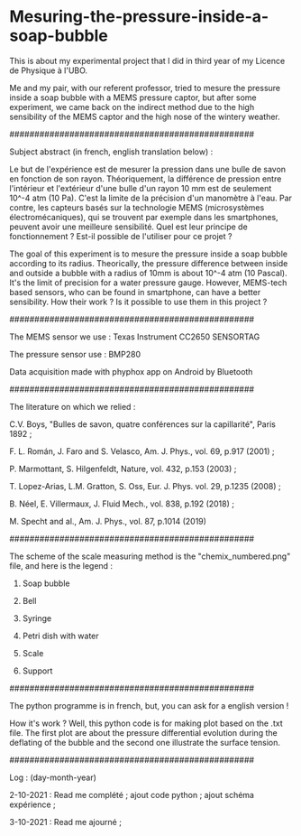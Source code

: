 # Mesuring-the-pressure-inside-a-soap-bubble
This is about my experimental project that I did in third year of my Licence de Physique à l'UBO.

Me and my pair, with our referent professor, tried to mesure the pressure inside a soap bubble with a MEMS pressure captor, but after some experiment, we came back on the indirect method due to the high sensibility of the MEMS captor and the high nose of the wintery weather.

#################################################

Subject abstract (in french, english translation below) :

Le but de l'expérience est de mesurer la pression dans une bulle de savon en fonction de son rayon. Théoriquement, la différence de pression entre l'intérieur et l'extérieur d'une bulle d'un rayon 10 mm est de seulement 10^-4 atm (10 Pa). C'est la limite de la précision d'un manomètre à l'eau. Par contre, les capteurs basés sur la technologie MEMS (microsystèmes électromécaniques), qui se trouvent par exemple dans les smartphones, peuvent avoir une meilleure sensibilité. Quel est leur principe de fonctionnement ? Est-il possible de l'utiliser pour ce projet ?

The goal of this experiment is to mesure the pressure inside a soap bubble according to its radius. Theorically, the pressure difference between inside and outside a bubble with a radius of 10mm is about 10^-4 atm (10 Pascal). It's the limit of precision for a water pressure gauge. However, MEMS-tech based sensors, who can be found in smartphone, can have a better sensibility. How their work ? Is it possible to use them in this project ?

#################################################

The MEMS sensor we use : Texas Instrument CC2650 SENSORTAG

The pressure sensor use : BMP280

Data acquisition made with phyphox app on Android by Bluetooth

#################################################

The literature on which we relied :

C.V. Boys, "Bulles de savon, quatre conférences sur la capillarité", Paris 1892 ;

F. L. Román, J. Faro and S. Velasco, Am. J. Phys., vol. 69, p.917 (2001) ;

P. Marmottant, S. Hilgenfeldt, Nature, vol. 432, p.153 (2003) ;

T. Lopez-Arias, L.M. Gratton, S. Oss, Eur. J. Phys. vol. 29, p.1235 (2008) ;

B. Néel, E. Villermaux, J. Fluid Mech., vol. 838, p.192 (2018) ;

M. Specht and al., Am. J. Phys., vol. 87, p.1014 (2019)

#################################################

The scheme of the scale measuring method is the "chemix_numbered.png" file, and here is the legend :

1. Soap bubble

2. Bell

3. Syringe

4. Petri dish with water

5. Scale

6. Support

#################################################

The python programme is in french, but, you can ask for a english version !

How it's work ? Well, this python code is for making plot based on the .txt file. The first plot are about the pressure differential evolution during the deflating of the bubble and the second one illustrate the surface tension.

#################################################

Log : (day-month-year)

2-10-2021 : Read me complété ; ajout code python ; ajout schéma expérience ;

3-10-2021 : Read me ajourné ;
